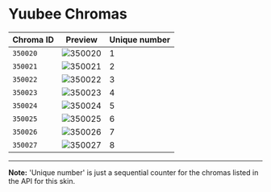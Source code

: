 # Yuubee Chromas

| Chroma ID | Preview | Unique number |
|---|---|---|
| `350020` | ![350020](https://raw.communitydragon.org/latest/plugins/rcp-be-lol-game-data/global/default/v1/champion-chroma-images/350/350020.png) | 1 |
| `350021` | ![350021](https://raw.communitydragon.org/latest/plugins/rcp-be-lol-game-data/global/default/v1/champion-chroma-images/350/350021.png) | 2 |
| `350022` | ![350022](https://raw.communitydragon.org/latest/plugins/rcp-be-lol-game-data/global/default/v1/champion-chroma-images/350/350022.png) | 3 |
| `350023` | ![350023](https://raw.communitydragon.org/latest/plugins/rcp-be-lol-game-data/global/default/v1/champion-chroma-images/350/350023.png) | 4 |
| `350024` | ![350024](https://raw.communitydragon.org/latest/plugins/rcp-be-lol-game-data/global/default/v1/champion-chroma-images/350/350024.png) | 5 |
| `350025` | ![350025](https://raw.communitydragon.org/latest/plugins/rcp-be-lol-game-data/global/default/v1/champion-chroma-images/350/350025.png) | 6 |
| `350026` | ![350026](https://raw.communitydragon.org/latest/plugins/rcp-be-lol-game-data/global/default/v1/champion-chroma-images/350/350026.png) | 7 |
| `350027` | ![350027](https://raw.communitydragon.org/latest/plugins/rcp-be-lol-game-data/global/default/v1/champion-chroma-images/350/350027.png) | 8 |

---

**Note:** 'Unique number' is just a sequential counter for the chromas listed in the API for this skin.
